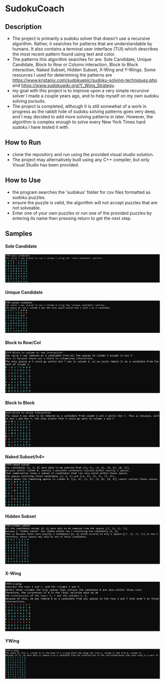 <h1>SudokuCoach</h1>

<h2>Description</h2>

  - The project is primarily a sudoku solver that doesn't use a recursive algorithm. Rather,
 it searches for patterns that are understandable by humans. It also contains a terminal user
 interface (TUI) which describes the most recent pattern found using text and color.
  - The patterns this algorithm searches for are: Sole Candidate, Unique Candidate, Block
 to Row or Column interaction, Block to Block interaction, Naked Subset, Hidden Subset,
 X-Wing and Y-Wings. Some resources I used for determining the patterns are
https://www.kristanix.com/sudokuepic/sudoku-solving-techniques.php and https://www.sudokuwiki.org/Y_Wing_Strategy.
 - my goal with this project is to improve upon a very simple recursive solver I made a couple years ago,
and to help myself on my own sudoku solving pursuits.
 - The project is completed, although it is still somewhat of a work in progress as the rabbit hole of sudoku
solving patterns goes very deep, and I may decided to add more solving patterns in later. However, the algorithm is
complex enough to solve every New York Times hard sudoku I have tested it with.

<h2>How to Run</h2>

 - clone the repository and run using the provided visual studio solution.
 - The project may alternatively built using any C++ compiler, but only Visual Studio has been provided.

<h2>How to Use</h2>

 - the program searches the 'sudokus' folder for csv files formatted as sudoku puzzles.
 - ensure the puzzle is valid, the algorithm will not accept puzzles that are not solveable.
 - Enter one of your own puzzles or run one of the provided puzzles by entering its name then pressing return
to get the next step.

<h2>Samples</h2>
<h4>Sole Candidate</h4>

![](images/SoleCandidateExample.JPG)
<h4>Unique Candidate</h4>

![](images/UniqueCandidateExample.JPG)
<h4>Block to Row/Col</h4>

![](images/BlockRowColExample.JPG)
<h4>Block to Block</h4>

![](images/BlockBlockExample.JPG)
<h4>Naked Subset/h4>
  
![](images/NakedSubsetExample.JPG)
<h4>Hidden Subset</h4>

![](images/HiddenSubsetExample.JPG)
<h4>X-Wing</h4>

![](images/XWingExample.JPG)
<h4>YWing</h4>

![](images/YWingExample.JPG)
